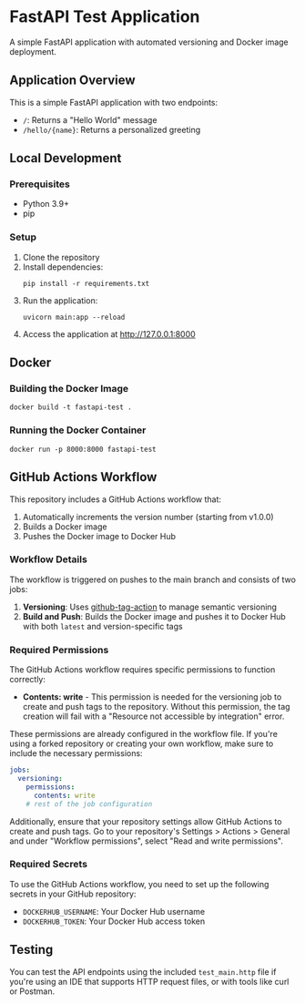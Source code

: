 # FastAPI Test Application

A simple FastAPI application with automated versioning and Docker image deployment.

## Application Overview

This is a simple FastAPI application with two endpoints:
- `/`: Returns a "Hello World" message
- `/hello/{name}`: Returns a personalized greeting

## Local Development

### Prerequisites
- Python 3.9+
- pip

### Setup
1. Clone the repository
2. Install dependencies:
   ```
   pip install -r requirements.txt
   ```
3. Run the application:
   ```
   uvicorn main:app --reload
   ```
4. Access the application at http://127.0.0.1:8000

## Docker

### Building the Docker Image
```
docker build -t fastapi-test .
```

### Running the Docker Container
```
docker run -p 8000:8000 fastapi-test
```

## GitHub Actions Workflow

This repository includes a GitHub Actions workflow that:

1. Automatically increments the version number (starting from v1.0.0)
2. Builds a Docker image
3. Pushes the Docker image to Docker Hub

### Workflow Details

The workflow is triggered on pushes to the main branch and consists of two jobs:

1. **Versioning**: Uses [github-tag-action](https://github.com/anothrNick/github-tag-action) to manage semantic versioning
2. **Build and Push**: Builds the Docker image and pushes it to Docker Hub with both `latest` and version-specific tags

### Required Permissions

The GitHub Actions workflow requires specific permissions to function correctly:

- **Contents: write** - This permission is needed for the versioning job to create and push tags to the repository. Without this permission, the tag creation will fail with a "Resource not accessible by integration" error.

These permissions are already configured in the workflow file. If you're using a forked repository or creating your own workflow, make sure to include the necessary permissions:

```yaml
jobs:
  versioning:
    permissions:
      contents: write
    # rest of the job configuration
```

Additionally, ensure that your repository settings allow GitHub Actions to create and push tags. Go to your repository's Settings > Actions > General and under "Workflow permissions", select "Read and write permissions".

### Required Secrets

To use the GitHub Actions workflow, you need to set up the following secrets in your GitHub repository:

- `DOCKERHUB_USERNAME`: Your Docker Hub username
- `DOCKERHUB_TOKEN`: Your Docker Hub access token

## Testing

You can test the API endpoints using the included `test_main.http` file if you're using an IDE that supports HTTP request files, or with tools like curl or Postman.
